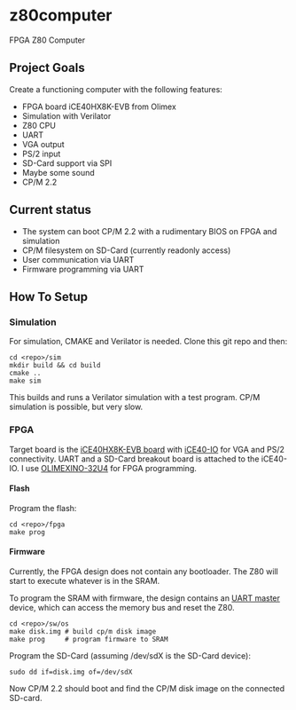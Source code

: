 # z80computer
FPGA Z80 Computer

## Project Goals

Create a functioning computer with the following features:

- FPGA board iCE40HX8K-EVB from Olimex
- Simulation with Verilator
- Z80 CPU
- UART
- VGA output
- PS/2 input
- SD-Card support via SPI
- Maybe some sound
- CP/M 2.2

## Current status

- The system can boot CP/M 2.2 with a rudimentary BIOS on FPGA and simulation
- CP/M filesystem on SD-Card (currently readonly access)
- User communication via UART
- Firmware programming via UART

## How To Setup

### Simulation

For simulation, CMAKE and Verilator is needed. Clone this git repo and then:

```
cd <repo>/sim
mkdir build && cd build
cmake ..
make sim
```

This builds and runs a Verilator simulation with a test program. CP/M simulation is possible, but very slow.

### FPGA
Target board is the [iCE40HX8K-EVB board](https://www.olimex.com/Products/FPGA/iCE40/iCE40HX8K-EVB/open-source-hardware) with [iCE40-IO](https://www.olimex.com/Products/FPGA/iCE40/iCE40-IO/open-source-hardware) for VGA and PS/2 connectivity. UART and a SD-Card breakout board is attached to the iCE40-IO. I use [OLIMEXINO-32U4](https://www.olimex.com/Products/Duino/AVR/OLIMEXINO-32U4/open-source-hardware) for FPGA programming.

#### Flash

Program the flash:
```
cd <repo>/fpga
make prog
```

#### Firmware

Currently, the FPGA design does not contain any bootloader. The Z80 will start to execute whatever is in the SRAM.

To program the SRAM with firmware, the design contains an [UART master](https://github.com/dirkmo/uartmaster) device, which can access the memory bus and reset the Z80.

```
cd <repo>/sw/os
make disk.img # build cp/m disk image
make prog     # program firmware to SRAM
```

Program the SD-Card (assuming /dev/sdX is the SD-Card device):
```
sudo dd if=disk.img of=/dev/sdX
```

Now CP/M 2.2 should boot and find the CP/M disk image on the connected SD-card.
